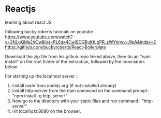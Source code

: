 # Reactjs
learning about react JS

following bucky roberts tutorials on youtube 
https://www.youtube.com/watch?v=2NLgQMs2hOw&list=PL6gx4Cwl9DGBuKtLgPR_zWYnrwv-JllpA&index=2
https://github.com/buckyroberts/React-Boilerplate

Download the zip file from his github repo linked above, then do an "npm install" on the root folder of the extraction, 
followed by the commands below

For starting up the localhost server : 
1. Install node from nodejs.org (if not installed already)
2. Install http-server from the npm command on the command prompt : "npm install -g http-server"
3. Now go to the directory with your static files and run command : "http-server"
4. Hit localhost:8080 on the browser.

